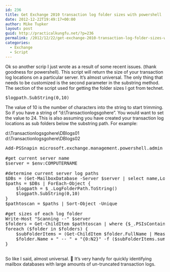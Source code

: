 ```yaml
---
id: 236
title: Get Exchange 2010 transaction log folder sizes with powershell
date: 2012-12-22T19:49:17+00:00
author: Mike Tupker
layout: post
guid: http://practicalkungfu.net/?p=236
permalink: /2012/12/22/get-exchange-2010-transaction-log-folder-sizes-with-powershell/
categories:
  - Exchange
  - Script
---
```

Ok so another scrip I just wrote as a result of some recent issues. (thank goodness for powershell). This script will return the size of your transaction log locations on a particular server. It&#8217;s almost universal. The only thing that needs to be customized is the second parameter in the substring method. The section of the script used for getting the folder sizes I got from technet.

<pre class="brush: powershell; auto-links: true; collapse: false; first-line: 1; gutter: true; html-script: false; light: false; ruler: false; smart-tabs: true; tab-size: 4; toolbar: true;">$logpath.SubString(0,10)</pre>

The value of 10 is the number of characters into the string to start trimming. So if you have a string of &#8220;d:\Transactionlogsgohere&#8221;. You would want to set the value to 24. This is also assuming you have created your transaction log locations as sub folders below the substring path. For example:

d:\Transactionlogsgohere\DBlogs01  
d:\Transactionlogsgohere\DBlogs02

<pre class="brush: powershell; auto-links: true; collapse: false; first-line: 1; gutter: true; html-script: false; light: false; ruler: false; smart-tabs: true; tab-size: 4; toolbar: true;">Add-PSSnapin microsoft.exchange.management.powershell.admin -ErrorAction SilentlyContinue

#get current server name
$server = $env:COMPUTERNAME

#determine current server log paths
$DBs = (Get-MailboxDatabase -Server $server | select name,LogFolderPath)
$paths = $DBs | ForEach-Object {
    $logpath = $_.LogFolderPath.ToString()
    $logpath.SubString(0,10)
}
$pathtoscan = $paths | Sort-Object -Unique

#get sizes of each log folder
Write-Host "Scanning --" $server
$folders = Get-ChildItem $pathtoscan | where {$_.PSIsContainer -eq $True} | Sort-Object
foreach ($folder in $folders) {
    $subFolderItems = (Get-ChildItem $folder.FullName | Measure-Object -property length -sum)
    $folder.Name + " -- " + "{0:N2}" -f ($subFolderItems.sum / 1MB) + " MB"
}

</pre>

So like I said, almost universal. 🙂 It&#8217;s very handy for quickly identifying mailbox databases with large amounts of un-truncated transaction logs.